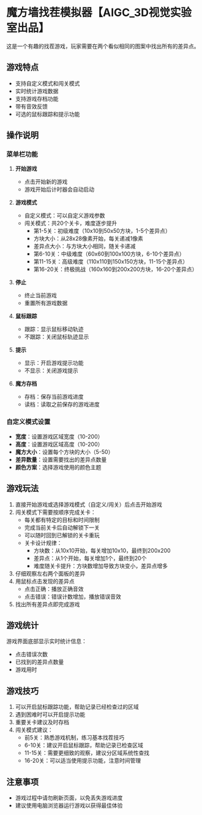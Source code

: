 # 魔方墙找茬模拟器【AIGC_3D视觉实验室出品】

这是一个有趣的找茬游戏，玩家需要在两个看似相同的图案中找出所有的差异点。

## 游戏特点

- 支持自定义模式和闯关模式
- 实时统计游戏数据
- 支持游戏存档功能
- 带有音效反馈
- 可选的鼠标跟踪和提示功能

## 操作说明

### 菜单栏功能

1. **开始游戏**
   - 点击开始新的游戏
   - 游戏开始后计时器会自动启动

2. **游戏模式**
   - 自定义模式：可以自定义游戏参数
   - 闯关模式：共20个关卡，难度逐步提升
     * 第1-5关：初级难度（10x10到50x50方块，1-5个差异点）
     * 方块大小：从28x28像素开始，每关递减1像素
     * 差异点大小：与方块大小相同，随关卡递减
     * 第6-10关：中级难度（60x60到100x100方块，6-10个差异点）
     * 第11-15关：高级难度（110x110到150x150方块，11-15个差异点）
     * 第16-20关：终极挑战（160x160到200x200方块，16-20个差异点）

3. **停止**
   - 终止当前游戏
   - 重置所有游戏数据

4. **鼠标跟踪**
   - 跟踪：显示鼠标移动轨迹
   - 不跟踪：关闭鼠标轨迹显示

5. **提示**
   - 显示：开启游戏提示功能
   - 不显示：关闭游戏提示

6. **魔方存档**
   - 存档：保存当前游戏进度
   - 读档：读取之前保存的游戏进度

### 自定义模式设置

- **宽度**：设置游戏区域宽度（10-200）
- **高度**：设置游戏区域高度（10-200）
- **魔方大小**：设置每个方块的大小（5-50）
- **差异数量**：设置需要找出的差异点数量
- **颜色方案**：选择游戏使用的颜色主题

## 游戏玩法

1. 直接开始游戏或选择游戏模式（自定义/闯关）后点击开始游戏
2. 闯关模式下需要按顺序完成关卡：
   - 每关都有特定的目标和时间限制
   - 完成当前关卡后自动解锁下一关
   - 可以随时回到已解锁的关卡重玩
   - 关卡设计规律：
     * 方块数：从10x10开始，每关增加10x10，最终到200x200
     * 差异点：从1个开始，每关增加1个，最终到20个
     * 难度随关卡提升：方块数增加导致方块变小，差异点增多
3. 仔细观察左右两个面板的差异
4. 用鼠标点击发现的差异点
   - 点击正确：播放正确音效
   - 点击错误：错误计数增加，播放错误音效
5. 找出所有差异点即完成游戏

## 游戏统计

游戏界面底部显示实时统计信息：
- 点击错误次数
- 已找到的差异点数量
- 游戏用时

## 游戏技巧

1. 可以开启鼠标跟踪功能，帮助记录已经检查过的区域
2. 遇到困难时可以开启提示功能
3. 重要关卡建议及时存档
4. 闯关模式建议：
   - 前5关：熟悉游戏机制，练习基本找茬技巧
   - 6-10关：建议开启鼠标跟踪，帮助记录已检查区域
   - 11-15关：需要更细致的观察，建议分区域系统性查找
   - 16-20关：可以适当使用提示功能，注意时间管理

## 注意事项

- 游戏过程中请勿刷新页面，以免丢失游戏进度
- 建议使用电脑浏览器运行游戏以获得最佳体验 